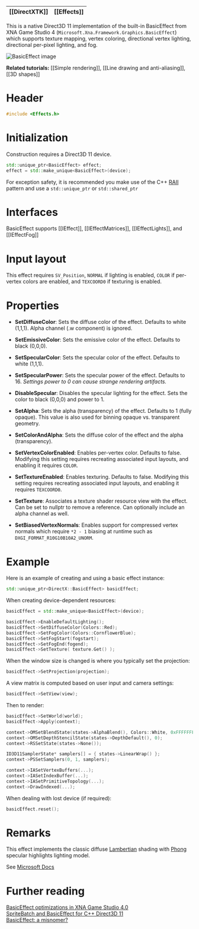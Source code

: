 |[[DirectXTK]]|[[Effects]]|
|---|---|

This is a native Direct3D 11 implementation of the built-in BasicEffect from XNA Game Studio 4 (``Microsoft.Xna.Framework.Graphics.BasicEffect``) which supports texture mapping, vertex coloring, directional vertex lighting, directional per-pixel lighting, and fog.

![BasicEffect image](https://github.com/Microsoft/DirectXTK/wiki/images/BasicEffect.png)

**Related tutorials:** [[Simple rendering]], [[Line drawing and anti-aliasing]], [[3D shapes]]

# Header
```cpp
#include <Effects.h>
```

# Initialization
Construction requires a Direct3D 11 device.

```cpp
std::unique_ptr<BasicEffect> effect;
effect = std::make_unique<BasicEffect>(device);
```

For exception safety, it is recommended you make use of the C++ [RAII](http://wikipedia.org/wiki/Resource_Acquisition_Is_Initialization) pattern and use a ``std::unique_ptr`` or ``std::shared_ptr``

# Interfaces

BasicEffect supports [[IEffect]], [[IEffectMatrices]], [[IEffectLights]], and [[IEffectFog]]

# Input layout
This effect requires ``SV_Position``, ``NORMAL`` if lighting is enabled, ``COLOR`` if per-vertex colors are enabled, and  ``TEXCOORD0`` if texturing is enabled.

# Properties

* **SetDiffuseColor**: Sets the diffuse color of the effect. Defaults to white (1,1,1). Alpha channel (.w component) is ignored.

* **SetEmissiveColor**: Sets the emissive color of the effect. Defaults to black (0,0,0).

* **SetSpecularColor**: Sets the specular color of the effect. Defaults to white (1,1,1).

* **SetSpecularPower**: Sets the specular power of the effect. Defaults to 16. _Settings power to 0 can cause strange rendering artifacts._

* **DisableSpecular**: Disables the specular lighting for the effect. Sets the color to black (0,0,0) and power to 1.

* **SetAlpha**: Sets the alpha (transparency) of the effect. Defaults to 1 (fully opaque). This value is also used for binning opaque vs. transparent geometry.

* **SetColorAndAlpha**: Sets the diffuse color of the effect and the alpha (transparency).

* **SetVertexColorEnabled**: Enables per-vertex color. Defaults to false. Modifying this setting requires recreating associated input layouts, and enabling it requires ``COLOR``.

* **SetTextureEnabled**: Enables texturing. Defaults to false. Modifying this setting requires recreating associated input layouts, and enabling it requires ``TEXCOORD0``.

* **SetTexture**: Associates a texture shader resource view with the effect. Can be set to nullptr to remove a reference. Can optionally include an alpha channel as well.

* **SetBiasedVertexNormals**: Enables support for compressed vertex normals which require ``*2 - 1`` biasing at runtime such as ``DXGI_FORMAT_R10G10B10A2_UNORM``.

# Example
Here is an example of creating and using a basic effect instance:

```cpp
std::unique_ptr<DirectX::BasicEffect> basicEffect;
```

When creating device-dependent resources:

```cpp
basicEffect = std::make_unique<BasicEffect>(device);

basicEffect->EnableDefaultLighting();
basicEffect->SetDiffuseColor(Colors::Red);
basicEffect->SetFogColor(Colors::CornflowerBlue);
basicEffect->SetFogStart(fogstart);
basicEffect->SetFogEnd(fogend);
basicEffect->SetTexture( texture.Get() );
```

When the window size is changed is where you typically set the projection:

```cpp
basicEffect->SetProjection(projection);
```

A view matrix is computed based on user input and camera settings:

```cpp
basicEffect->SetView(view);
```

Then to render:

```cpp
basicEffect->SetWorld(world);
basicEffect->Apply(context);

context->OMSetBlendState(states->AlphaBlend(), Colors::White, 0xFFFFFFFF);
context->OMSetDepthStencilState(states->DepthDefault(), 0);
context->RSSetState(states->None());

ID3D11SamplerState* samplers[] = { states->LinearWrap() };
context->PSSetSamplers(0, 1, samplers);

context->IASetVertexBuffers(...);
context->IASetIndexBuffer(...);
context->IASetPrimitiveTopology(...);
context->DrawIndexed(...);
```

When dealing with lost device (if required):

```cpp
basicEffect.reset();
```

# Remarks

This effect implements the classic diffuse [Lambertian](https://wikipedia.org/wiki/Lambertian_reflectance) shading with [Phong](https://wikipedia.org/wiki/Phong_reflection_model) specular highlights lighting model.

See [Microsoft Docs](https://docs.microsoft.com/windows/win32/direct3d9/lights-and-materials)

# Further reading

[BasicEffect optimizations in XNA Game Studio 4.0](http://www.shawnhargreaves.com/blog/basiceffect-optimizations-in-xna-game-studio-4-0.html)  
[SpriteBatch and BasicEffect for C++ Direct3D 11](http://www.shawnhargreaves.com/blog/spritebatch-and-basiceffect-for-c-direct3d-11.html)  
[BasicEffect: a misnomer?]( http://www.shawnhargreaves.com/blog/basiceffect-a-misnomer.html)  
